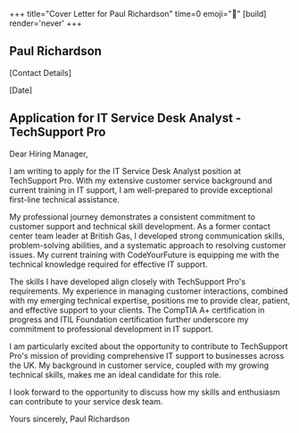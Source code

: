 +++
title="Cover Letter for Paul Richardson" 
time=0 
emoji="📝" 
[build]
render='never'
+++

## Paul Richardson

[Contact Details]

[Date]

## Application for IT Service Desk Analyst - TechSupport Pro

Dear Hiring Manager,

I am writing to apply for the IT Service Desk Analyst position at TechSupport Pro. With my extensive customer service background and current training in IT support, I am well-prepared to provide exceptional first-line technical assistance.

My professional journey demonstrates a consistent commitment to customer support and technical skill development. As a former contact center team leader at British Gas, I developed strong communication skills, problem-solving abilities, and a systematic approach to resolving customer issues. My current training with CodeYourFuture is equipping me with the technical knowledge required for effective IT support.

The skills I have developed align closely with TechSupport Pro's requirements. My experience in managing customer interactions, combined with my emerging technical expertise, positions me to provide clear, patient, and effective support to your clients. The CompTIA A+ certification in progress and ITIL Foundation certification further underscore my commitment to professional development in IT support.

I am particularly excited about the opportunity to contribute to TechSupport Pro's mission of providing comprehensive IT support to businesses across the UK. My background in customer service, coupled with my growing technical skills, makes me an ideal candidate for this role.

I look forward to the opportunity to discuss how my skills and enthusiasm can contribute to your service desk team.

Yours sincerely,
Paul Richardson
